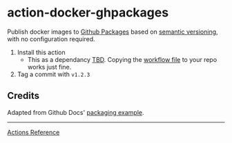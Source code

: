 # action-docker-ghpackages
Publish docker images to [Github Packages](https://ghcr.io) based on [semantic versioning](https://semver.org), with no configuration required.

1. Install this action
   - This as a dependancy [TBD](https://github.com/jtagcat/action-docker-ghpackages/issues/2). Copying the [workflow file](https://github.com/jtagcat/action-docker-ghpackages/blob/main/.github/workflows/docker-ghcr.yml) to your repo works just fine.
1. Tag a commit with `v1.2.3`


## Credits
Adapted from Github Docs' [packaging example](https://docs.github.com/en/packages/managing-github-packages-using-github-actions-workflows/publishing-and-installing-a-package-with-github-actions).

***

[Actions Reference](https://docs.github.com/en/actions/reference)
